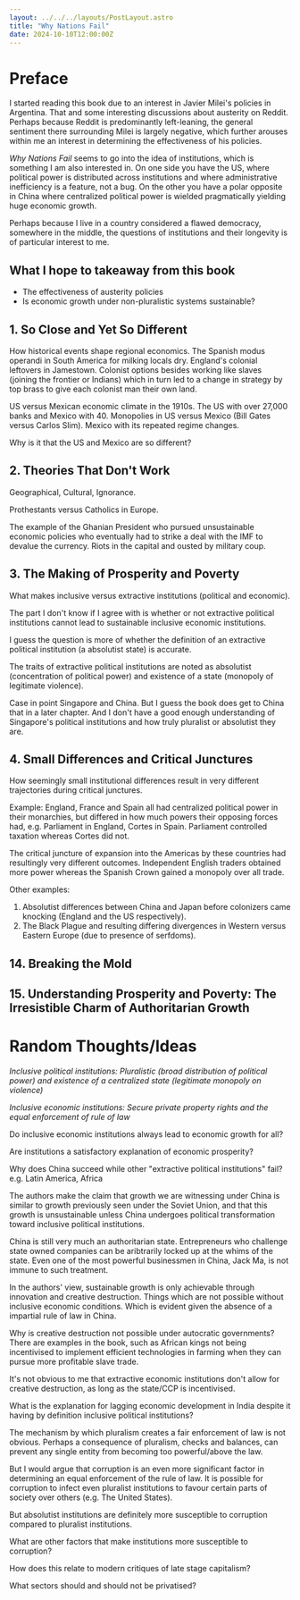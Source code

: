 ```yaml
---
layout: ../../../layouts/PostLayout.astro
title: "Why Nations Fail"
date: 2024-10-10T12:00:00Z
---
```


# Preface

I started reading this book due to an interest in Javier Milei's policies in
Argentina. That and some interesting discussions about austerity on Reddit.
Perhaps because Reddit is predominantly left-leaning, the general sentiment
there surrounding Milei is largely negative, which further arouses within me an
interest in determining the effectiveness of his policies.

_Why Nations Fail_ seems to go into the idea of institutions, which is something
I am also interested in. On one side you have the US, where political power is
distributed across institutions and where administrative inefficiency is a
feature, not a bug. On the other you have a polar opposite in China where
centralized political power is wielded pragmatically yielding huge economic
growth.

Perhaps because I live in a country considered a flawed democracy, somewhere in 
the middle, the questions of institutions and their longevity is of particular
interest to me.

## What I hope to takeaway from this book

- The effectiveness of austerity policies
- Is economic growth under non-pluralistic systems sustainable?

## 1. So Close and Yet So Different

How historical events shape regional economics. The Spanish modus operandi in
South America for milking locals dry. England's colonial leftovers in Jamestown.
Colonist options besides working like slaves (joining the frontier or Indians)
which in turn led to a change in strategy by top brass to give each colonist man
their own land.

US versus Mexican economic climate in the 1910s. The US with over 27,000 banks
and Mexico with 40. Monopolies in US versus Mexico (Bill Gates versus Carlos
Slim). Mexico with its repeated regime changes.

Why is it that the US and Mexico are so different?

## 2. Theories That Don't Work

Geographical, Cultural, Ignorance.

Prothestants versus Catholics in Europe.

The example of the Ghanian President who pursued unsustainable economic policies
who eventually had to strike a deal with the IMF to devalue the currency. Riots
in the capital and ousted by military coup.

## 3. The Making of Prosperity and Poverty

What makes inclusive versus extractive institutions (political and economic).

The part I don't know if I agree with is whether or not extractive political
institutions cannot lead to sustainable inclusive economic institutions.

I guess the question is more of whether the definition of an extractive
political institution (a absolutist state) is accurate.

The traits of extractive political institutions are noted as absolutist
(concentration of political power) and existence of a state (monopoly of
legitimate violence). 

Case in point Singapore and China. But I guess the book does get to China that
in a later chapter. And I don't have a good enough understanding of Singapore's
political institutions and how truly pluralist or absolutist they are.

## 4. Small Differences and Critical Junctures

How seemingly small institutional differences result in very different
trajectories during critical junctures.

Example: England, France and Spain all had centralized political power in their
monarchies, but differed in how much powers their opposing forces had, e.g.
Parliament in England, Cortes in Spain. Parliament controlled taxation whereas
Cortes did not.

The critical juncture of expansion into the Americas by these countries had
resultingly very different outcomes. Independent English traders obtained more
power whereas the Spanish Crown gained a monopoly over all trade.

Other examples:

1. Absolutist differences between China and Japan before colonizers
came knocking (England and the US respectively).
2. The Black Plague and resulting differing divergences in Western versus
Eastern Europe (due to presence of serfdoms).

## 14. Breaking the Mold

## 15. Understanding Prosperity and Poverty: The Irresistible Charm of Authoritarian Growth



# Random Thoughts/Ideas

_Inclusive political institutions: Pluralistic (broad distribution of political
power) and existence of a centralized state (legitimate monopoly on violence)_ 

_Inclusive economic institutions: Secure private property rights and the equal
enforcement of rule of law_ 

Do inclusive economic institutions always lead to economic growth for all?

Are institutions a satisfactory explanation of economic prosperity?

Why does China succeed while other "extractive political institutions" fail?
e.g. Latin America, Africa

The authors make the claim that growth we are witnessing under China is similar
to growth previously seen under the Soviet Union, and that this growth is
unsustainable unless China undergoes political transformation toward inclusive
political institutions.

China is still very much an authoritarian state. Entrepreneurs who challenge
state owned companies can be aribtrarily locked up at the whims of the state.
Even one of the most powerful businessmen in China, Jack Ma, is not immune to
such treatment.

In the authors' view, sustainable growth is only achievable through innovation
and creative destruction. Things which are not possible without inclusive
economic conditions. Which is evident given the absence of a impartial rule of
law in China.

Why is creative destruction not possible under autocratic governments? There are
examples in the book, such as African kings not being incentivised to implement
efficient technologies in farming when they can pursue more profitable slave
trade.

It's not obvious to me that extractive economic institutions don't allow for
creative destruction, as long as the state/CCP is incentivised.

What is the explanation for lagging economic development in India despite it
having by definition inclusive political institutions?

The mechanism by which pluralism creates a fair enforcement of law is not
obvious. Perhaps a consequence of pluralism, checks and balances, can prevent
any single entity from becoming too powerful/above the law.

But I would argue that corruption is an even more significant factor in
determining an equal enforcement of the rule of law. It is possible for
corruption to infect even pluralist institutions to favour certain parts of
society over others (e.g. The United States).

But absolutist institutions are definitely more susceptible to corruption
compared to pluralist institutions.

What are other factors that make institutions more susceptible to corruption?

How does this relate to modern critiques of late stage capitalism?

What sectors should and should not be privatised?
